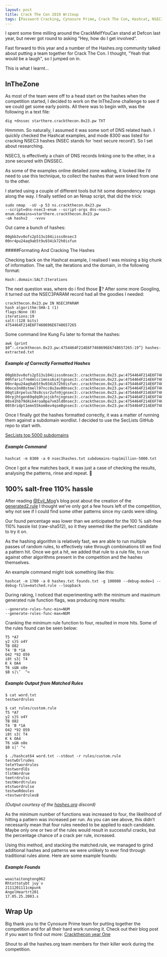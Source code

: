 ```yaml
---
layout: post
title: Crack The Con 2019 Writeup
tags: [Password Cracking, Cynosure Prime, Crack The Con, Hashcat, NSEC3]
---
```



I spent some time milling around the CrackMeIfYouCan stand at Defcon last year, but never got round to asking “Hey, how do I get involved”. 

Fast forward to this year and a number of the Hashes.org community talked about putting a team together for Crack The Con. I thought, "Yeah that would be a laugh", so I jumped on in. 

This is what I learnt... 

## InTheZone 

As most of the team were off to a head start on the hashes when the competition started, I decided to work on the InTheZone challenge to see if we could get some early points. All there was to begin with, was the following in a text file: 


```
dig +dnssec starthere.crackthecon.0x23.pw TXT
```

Hmmmm. So naturally, I assumed it was some sort of DNS related hash. I quickly checked the Hashcat examples, and mode 8300 was listed for cracking NSEC3 hashes (NSEC stands for ‘next secure record’). So I set about researching. 

NSEC3, is effectively a chain of DNS records linking one to the other, in a zone secured with DNSSEC. 

As some of the examples online detailed zone walking, it looked like I’d need to use this technique, to collect the hashes that were linked from one to the other. 

I started using a couple of different tools but hit some dependency snags along the way. I finally settled on an Nmap script, that did the trick:

```
sudo nmap  -sU -p 53 ns.crackthecon.0x23.pw 
--script=dns-nsec3-enum --script-args dns-nsec3-enum.domains=starthere.crackthecon.0x23.pw 
-oA hashv2   -vvvv
```

Out came a bunch of hashes: 

```
00gbb3vv0ofs2p513u104iisss0nsec3
00nr4pu24aq9ab5t9u934ik72h0isfun
```
#####Formating And Cracking The Hashes

Checking back on the Hashcat example, I realised I was missing a big chunk of information. The salt, the iterations and the domain, in the following format: 

```
Hash:.domain:SALT:Iterations 
```
The next question was, where do i find those 🧐? 
After some more Googling, it turned out the NSEC3PARAM record had all the goodies I needed:

```
crackthecon.0x23.pw IN NSEC3PARAM    
hash algorithm:SHA-1 (1)
flags:None (0)
iterations:19
salt:(128 bits)    
4754464F214E6F7468696E6748657265
```

Some command line Kung Fu later to format the hashes:

```
awk {print $0”:.crackthecon.0x23.pw:4754464F214E6F7468696E6748657265:19”} hashes-extracted.txt 
```

#####  Example of Correctly Formatted Hashes

```
00gbb3vv0ofs2p513u104iisss0nsec3:.crackthecon.0x23.pw:4754464F214E6F7468696E6748657265:19
00hfaricfrm4mlcc1mnss6i4jtgnsec3:.crackthecon.0x23.pw:4754464F214E6F7468696E6748657265:19
00nr4pu24aq9ab5t9u934ik72h0isfun:.crackthecon.0x23.pw:4754464F214E6F7468696E6748657265:19
00oco3n80stmell97ncc8u3av80nsec3:.crackthecon.0x23.pw:4754464F214E6F7468696E6748657265:19
00qti8rpelus78s8cssr2ufn9jgnsec3:.crackthecon.0x23.pw:4754464F214E6F7468696E6748657265:19
00rpjhtgen69qdq9hjojsbfnjngnsec3:.crackthecon.0x23.pw:4754464F214E6F7468696E6748657265:19
00s41hb79d4ik4roa0pa7vm3ld0nsec3:.crackthecon.0x23.pw:4754464F214E6F7468696E6748657265:19
00t0ridpt1emn55kom8ev4qsm8gnsec3:.crackthecon.0x23.pw:4754464F214E6F7468696E6748657265:19
```

Once I finally got the hashes formatted correctly, it was a matter of running them against a subdomain wordlist. I decided to use the SecLists GitHub repo to start with. 

[SecLists top 5000 subdomains](https://github.com/danielmiessler/SecLists/blob/master/Discovery/DNS/subdomains-top1million-5000.txt)

##### Example Command 

```
hashcat -m 8300 -a 0 nsec3hashes.txt subdomains-top1million-5000.txt 
```
Once I got a few matches back, it was just a case of checking the results, analysing the patterns, rinse and repeat. 🛀 


## 100% salt-free 110% hassle

After reading [@Evil_Mog](https://twitter.com/Evil_Mog)’s blog post about the creation of the [generated2.rule](https://github.com/evilmog/evilmog/wiki/Hashcat-Raking---generated2.rule) I thought we’ve only got a few hours left of the competition, why not see if I could find some other patterns since my cards were idling. 

Our found percentage was lower than we anticipated for the 100 % salt-free 110% hassle list (raw-sha512), so it they seemed like the perfect candidate to try it on. 

As the hashing algorithm is relatively fast, we are able to run multiple passes of random rules, to effectively rake through combinations till we find a pattern hit. Once we got a hit, we added that rule to a rule file, to run against other algorithms present in the competition and the hashes themselves. 

An example command might look something like this: 

```
hashcat -m 1700 -a 0 hashes.txt founds.txt -g 100000 --debug-mode=1 --debug-file=matched.rule --loopback
```

During raking, I noticed that experimenting  with the minimum and maximum generated rule function flags, was producing more results:

```
--generate-rules-func-min=NUM 
--generate-rules-func-max=NUM
```

Cranking the minimum rule function to four, resulted in more hits. Some of the rules found can be seen below: 

```
T5 *A7
y2 s}S o4Y
TB O82
T4 'B *1A
O42 *92 O59
i8t s3| T4
K k OA4
T6 s&N o8e
$B s|\’  ^<
```

##### Example Output from Matched Rules


```
$ cat word.txt
testwordrules

$ cat rules/custom.rule
T5 *A7
y2 s}S o4Y
TB O82
T4 'B *1A
O42 *92 O59
i8t s3| T4
K k OA4
T6 s&N o8e
$B s|' ^<

$ ./hashcat64 word.txt --stdout -r rules/custom.rule
testwOrlrudes
teteYtwordrules
testwordlEs
tlstWordrue
teetrdrulss
testWordtrules
etstwordrulse
testwoRdeules
<testwordrulesB
```
 
*(Output courtesy of the [hashes.org](https://discord.gg/pbbyBbd) discord)*

As the minimum number of functions was increased to four, the likelihood of hitting a pattern was increased per run. As you can see above, this didn’t necessarily mean that four rules needed to be applied to each candidate. Maybe only one or two of the rules would result in successful cracks, but the percentage chance of a crack per rule, increased.

Using this method, and stacking the matched.rule, we managed to grind additional hashes and patterns we were unlikely to ever find through traditional rules alone. Here are some example founds:

##### Example Founds 
```
woaitaitongtong062
Rhtottotybt juy`v
2111201111cmpunk
AngelHeartrt201
17.05.25.2003.s
```

## Wrap Up
Big thank you to the Cynosure Prime team for putting together the competition and for all their hard work running it. Check out their blog post if you want to find out more: [Crackthecon year One](https://blog.cynosureprime.com/2019/05/crackthecon-year-1.html)

Shout to all the hashes.org team members for their killer work during the competition.
